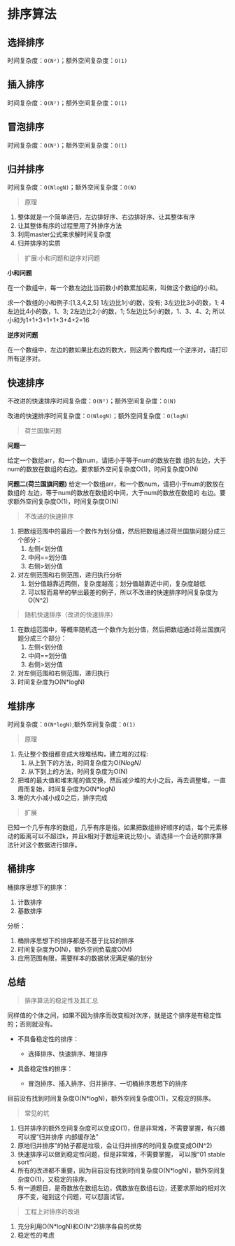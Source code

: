 # 排序算法

## 选择排序

时间复杂度：`O(N²)`；额外空间复杂度：`O(1)`

## 插入排序

时间复杂度：`O(N²)`；额外空间复杂度：`O(1)`

## 冒泡排序

时间复杂度：`O(N²)`；额外空间复杂度：`O(1)`

## 归并排序

时间复杂度：`O(NlogN)`；额外空间复杂度：`O(N)`

> 原理

1. 整体就是一个简单递归，左边排好序、右边排好序、让其整体有序
2. 让其整体有序的过程里用了外排序方法
3. 利用master公式来求解时间复杂度
4. 归并排序的实质

> 扩展:小和问题和逆序对问题

**小和问题**

在一个数组中，每一个数左边比当前数小的数累加起来，叫做这个数组的小和。

求一个数组的小和例子:[1,3,4,2,5] 1左边比1小的数，没有; 3左边比3小的数，1; 4左边比4小的数，1、3; 2左边比2小的数，1; 5左边比5小的数，1、3、4、2; 所以小和为1+1+3+1+1+3+4+2=16

**逆序对问题**

在一个数组中，左边的数如果比右边的数大，则这两个数构成一个逆序对，请打印所有逆序对。

## 快速排序

不改进的快速排序时间复杂度：`O(N²)`；额外空间复杂度：`O(N)`

改进的快速排序时间复杂度：`O(NlogN)`；额外空间复杂度：`O(logN)`

> 荷兰国旗问题

**问题一**

给定一个数组arr，和一个数num，请把小于等于num的数放在数 组的左边，大于num的数放在数组的右边。要求额外空间复杂度O(1)，时间复杂度O(N)

**问题二(荷兰国旗问题)**
给定一个数组arr，和一个数num，请把小于num的数放在数组的 左边，等于num的数放在数组的中间，大于num的数放在数组的 右边。要求额外空间复杂度O(1)，时间复杂度O(N)

> 不改进的快速排序

1. 把数组范围中的最后一个数作为划分值，然后把数组通过荷兰国旗问题分成三个部分：
   1. 左侧<划分值
   2. 中间==划分值
   3. 右侧>划分值
2. 对左侧范围和右侧范围，递归执行分析
   1. 划分值越靠近两侧，复杂度越高；划分值越靠近中间，复杂度越低
   2. 可以轻而易举的举出最差的例子，所以不改进的快速排序时间复杂度为O(N^2)

> 随机快速排序（改进的快速排序）

1. 在数组范围中，等概率随机选一个数作为划分值，然后把数组通过荷兰国旗问题分成三个部分：
   1. 左侧<划分值
   2. 中间==划分值
   3. 右侧>划分值
2. 对左侧范围和右侧范围，递归执行
3. 时间复杂度为O(N*logN)

## 堆排序

时间复杂度：`O(N*logN)`;额外空间复杂度：`O(1)`

> 原理

1. 先让整个数组都变成大根堆结构，建立堆的过程:
   1. 从上到下的方法，时间复杂度为O(N*logN)*
   2. 从下到上的方法，时间复杂度为O(N)
2. 把堆的最大值和堆末尾的值交换，然后减少堆的大小之后，再去调整堆，一直周而复始，时间复杂度为O(N*logN)
3. 堆的大小减小成0之后，排序完成

> 扩展

已知一个几乎有序的数组，几乎有序是指，如果把数组排好顺序的话，每个元素移动的距离可以不超过k，并且k相对于数组来说比较小。请选择一个合适的排序算法针对这个数据进行排序。

## 桶排序

桶排序思想下的排序：

1. 计数排序
2. 基数排序

分析：

1. 桶排序思想下的排序都是不基于比较的排序
2. 时间复杂度为O(N)，额外空间负载度O(M)
3. 应用范围有限，需要样本的数据状况满足桶的划分

## 总结

> 排序算法的稳定性及其汇总

同样值的个体之间，如果不因为排序而改变相对次序，就是这个排序是有稳定性的；否则就没有。

- 不具备稳定性的排序：
  - 选择排序、快速排序、堆排序

- 具备稳定性的排序：
  - 冒泡排序、插入排序、归并排序、一切桶排序思想下的排序

目前没有找到时间复杂度O(N*logN)，额外空间复杂度O(1)，又稳定的排序。

> 常见的坑

1. 归并排序的额外空间复杂度可以变成O(1)，但是非常难，不需要掌握，有兴趣可以搜“归并排序 内部缓存法”
2. 原地归并排序”的帖子都是垃圾，会让归并排序的时间复杂度变成O(N^2)
3. 快速排序可以做到稳定性问题，但是非常难，不需要掌握， 可以搜“01 stable sort”
4. 所有的改进都不重要，因为目前没有找到时间复杂度O(N*logN)，额外空间复杂度O(1)，又稳定的排序。
5. 有一道题目，是奇数放在数组左边，偶数放在数组右边，还要求原始的相对次序不变，碰到这个问题，可以怼面试官。

> 工程上对排序的改进

1. 充分利用O(N*logN)和O(N^2)排序各自的优势
2. 稳定性的考虑